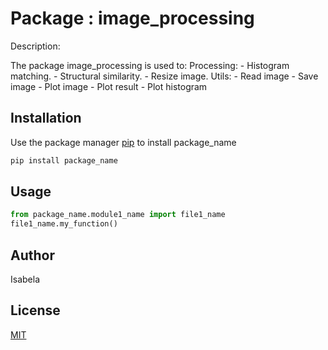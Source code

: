 # Package : image_processing

Description:

The package image_processing is used to:
Processing:
    - Histogram matching.
    - Structural similarity.
    - Resize image.
Utils:
	- Read image
	- Save image
	- Plot image
	- Plot result
	- Plot histogram

## Installation

Use the package manager [pip](https://pip.pypa.io/en/stable/) to install package_name

```bash
pip install package_name
```

## Usage

```python
from package_name.module1_name import file1_name
file1_name.my_function()
```

## Author
Isabela

## License
[MIT](https://choosealicense.com/licenses/mit/)
